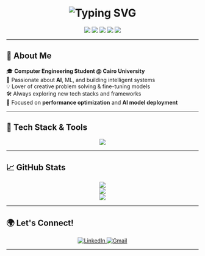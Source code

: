 <h1 align="center">
  <img src="https://readme-typing-svg.demolab.com?font=Fira+Code&size=30&pause=1000&center=true&vCenter=true&width=650&lines=Hey+there+👋;I'm+Mohamed+Ashraf!;AI+Engineer+⚙️+|+Tech+Enthusiast;Let's+Create+Magic+🚀" alt="Typing SVG" />
</h1>

<p align="center">
  <img src="https://img.shields.io/badge/Python-3776AB?style=for-the-badge&logo=python&logoColor=white" />
  <img src="https://img.shields.io/badge/C-00599C?style=for-the-badge&logo=c&logoColor=white" />
  <img src="https://img.shields.io/badge/C++-00599C?style=for-the-badge&logo=c%2B%2B&logoColor=white" />
  <img src="https://img.shields.io/badge/Java-007396?style=for-the-badge&logo=java&logoColor=white" />
  <img src="https://img.shields.io/badge/JavaScript-F7DF1E?style=for-the-badge&logo=javascript&logoColor=black" />
</p>

---

## 🚀 About Me

🎓 **Computer Engineering Student @ Cairo University**  
🤖 Passionate about **AI**, ML, and building intelligent systems  
💡 Lover of creative problem solving & fine-tuning models  
🛠️ Always exploring new tech stacks and frameworks  
🎯 Focused on **performance optimization** and **AI model deployment**

---

## 🧰 Tech Stack & Tools

<p align="center">
  <img src="https://skillicons.dev/icons?i=python,numpy,pandas,scikit-learn,seaborn,keras,tensorflow,pytorch,openvino,c,cpp,java,javascript,react,nodejs,express,git,linux,arduino&theme=dark" />
</p>

---

## 📈 GitHub Stats

<p align="center">
  <img src="https://github-readme-stats.vercel.app/api?username=Mohamed-Ashraf273&show_icons=true&theme=radical&hide_border=true" />
  <br>
  <img src="https://github-readme-streak-stats.herokuapp.com/?user=Mohamed-Ashraf273&theme=radical&hide_border=true" />
  <br>
  <img src="https://github-readme-stats.vercel.app/api/top-langs/?username=Mohamed-Ashraf273&layout=compact&theme=radical&hide_border=true" />
</p>

---

## 🌍 Let's Connect!

<p align="center">
  <a href="https://www.linkedin.com/in/mohamed-ashraf-65ab91243">
    <img src="https://img.shields.io/badge/LinkedIn-0077B5?style=for-the-badge&logo=linkedin&logoColor=white" alt="LinkedIn" />
  </a>
  <a href="mailto:ma2736666@gmail.com">
    <img src="https://img.shields.io/badge/Gmail-D14836?style=for-the-badge&logo=gmail&logoColor=white" alt="Gmail" />
  </a>
</p>

---
